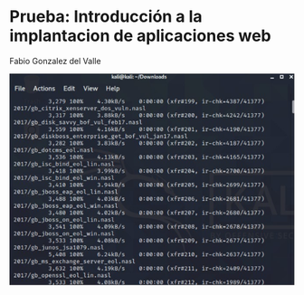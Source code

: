 # Prueba: Introducción a la implantacion de aplicaciones web

Fabio Gonzalez del Valle

![firmas](capturas/firmasopenvas.png)


